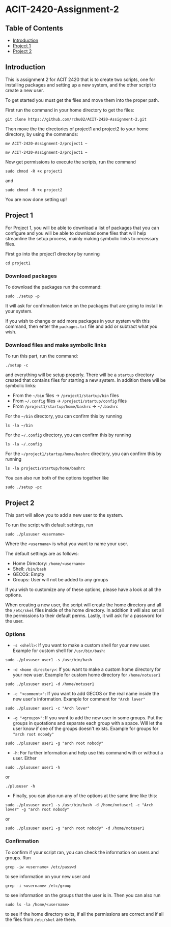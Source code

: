# ACIT-2420-Assignment-2

## Table of Contents
- [Introduction](#introduction)
- [Project 1](#project-1)
- [Project 2](#project-2)

## Introduction

This is assignment 2 for ACIT 2420 that is to create two scripts, one for installing packages and setting up a new system, and the other script to create a new user.

To get started you must get the files and move them into the proper path.

First run the command in your home directory to get the files:
```
git clone https://github.com/rchu02/ACIT-2420-Assignment-2.git
```
Then move the the directories of project1 and project2 to your home directory, by using the commands:
```
mv ACIT-2420-Assignment-2/project1 ~
```
```
mv ACIT-2420-Assignment-2/project1 ~
```

Now get permissions to execute the scripts, run the command
```
sudo chmod -R +x project1
```
and 
```
sudo chmod -R +x project2
```
You are now done setting up!

## Project 1

For Project 1, you will be able to download a list of packages that you can configure and you will be able to download some files that will help streamline the setup process, mainly making symbolic links to necessary files.

First go into the project1 directory by running
```
cd project1
```
### Download packages
 To download the packages run the command:
```
sudo ./setup -p
```
It will ask for confirmation twice on the packages that are going to install in your system.

If you wish to change or add more packages in your system with this command, then enter the `packages.txt` file and add or subtract what you wish.

### Download files and make symbolic links
To run this part, run the command:
```
./setup -c
```
and everything will be setup properly. There will be a `startup` directory created that contains files for starting a new system. In addition there will be symbolic links:
- From the `~/bin` files ->  `/project1/startup/bin` files 
- From `~/.config` files ->  `/project1/startup/config` files 
- From `/project1/startup/home/bashrc` -> `~/.bashrc` 

For the `~/bin` directory, you can confirm this by running 
```
ls -la ~/bin
```
 For the `~/.config` directory, you can confirm this by running
```
ls -la ~/.config
```
For the `~/project1/startup/home/bashrc` directory, you can confirm this by running
```
ls -la project1/startup/home/bashrc 
```
You can also run both of the options together like 
```
sudo ./setup -pc
```

## Project 2
This part will allow you to add a new user to the system.

To run the script with default settings, run 
```
sudo ./plususer <username> 
```
Where the `<username>` is what you want to name your user.

The default settings are as follows:
- Home Directory: `/home/<username>`
- Shell: `/bin/bash`
- GECOS: Empty
- Groups: User will not be added to any groups

If you wish to customize any of these options, please have a look at all the options. 

When creating a new user, the script will create the home directory and all the `/etc/skel` files inside of the home directory. In addition it will also set all the permissions to their default perms. Lastly, it will ask for a password for the user.

### Options
- `-s <shell>`: If you want to make a custom shell for your new user. Example for custom shell for `/usr/bin/bash`:
```
sudo ./plususer user1 -s /usr/bin/bash
```
- `-d <home directory>`: If you want to make a custom home directory for your new user. Example for custom home directory for `/home/notuser1`
```
sudo ./plususer user1 -d /home/notuser1
```
- `-c "<comment>"`: If you want to add GECOS or the real name inside the new user's information. Example for comment for `"Arch lover"`
```
sudo ./plususer user1 -c "Arch lover"
```
- `-g "<groups>"`: If you want to add the new user in some groups. Put the groups in quotations and separate each group with a space. Will let the user know if one of the groups doesn't exists. Example for groups for `"arch root nobody"`
```
sudo ./plususer user1 -g "arch root nobody"
```
- `-h`: For further information and help use this command with or without a user. Either
```
sudo ./plususer user1 -h
```
or
```
./plususer -h
```
- Finally, you can also run any of the options at the same time like this:
```
sudo ./plususer user1 -s /usr/bin/bash -d /home/notuser1 -c "Arch lover" -g "arch root nobody"
```
or 
```
sudo ./plususer user1 -g "arch root nobody" -d /home/notuser1
```
### Confirmation
To confirm if your script ran, you can check the information on users and groups. Run
```
grep -iw <username> /etc/passwd
```
to see information on your new user and 
```
grep -i <username> /etc/group
```
to see information on the groups that the user is in. Then you can also run 
```
sudo ls -la /home/<username>
```
to see if the home directory exits, if all the permissions are correct and if all the files from `/etc/skel` are there.